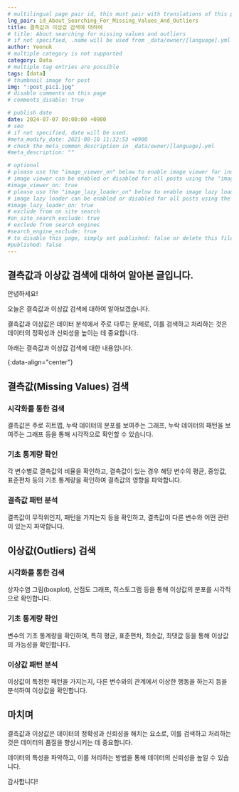 ```yaml
---
# multilingual page pair id, this must pair with translations of this page. (This name must be unique)
lng_pair: id_About_Searching_For_Missing_Values_And_Outliers
title: 결측값과 이상값 검색에 대하여
# title: About searching for missing values ​​and outliers
# if not specified, .name will be used from _data/owner/[language].yml
author: Yeonuk
# multiple category is not supported
category: Data
# multiple tag entries are possible
tags: [data]
# thumbnail image for post
img: ":post_pic1.jpg"
# disable comments on this page
# comments_disable: true

# publish date
date: 2024-07-07 09:00:00 +0900
# seo
# if not specified, date will be used.
#meta_modify_date: 2021-08-10 11:32:53 +0900
# check the meta_common_description in _data/owner/[language].yml
#meta_description: ""

# optional
# please use the "image_viewer_on" below to enable image viewer for individual pages or posts (_posts/ or [language]/_posts folders).
# image viewer can be enabled or disabled for all posts using the "image_viewer_posts: true" setting in _data/conf/main.yml.
#image_viewer_on: true
# please use the "image_lazy_loader_on" below to enable image lazy loader for individual pages or posts (_posts/ or [language]/_posts folders).
# image lazy loader can be enabled or disabled for all posts using the "image_lazy_loader_posts: true" setting in _data/conf/main.yml.
#image_lazy_loader_on: true
# exclude from on site search
#on_site_search_exclude: true
# exclude from search engines
#search_engine_exclude: true
# to disable this page, simply set published: false or delete this file
#published: false
---
```


<!-- outline-start -->

## 결측값과 이상값 검색에 대하여 알아본 글입니다.

안녕하세요!

오늘은 결측값과 이상값 검색에 대하여 알아보겠습니다.

결측값과 이상값은 데이터 분석에서 주로 다루는 문제로, 이를 검색하고 처리하는 것은 데이터의 정확성과 신뢰성을 높이는 데 중요합니다.

아래는 결측값과 이상값 검색에 대한 내용입니다.

{:data-align="center"}

<!-- outline-end -->

## 결측값(Missing Values) 검색

### 시각화를 통한 검색

결측값은 주로 히트맵, 누락 데이터의 분포를 보여주는 그래프, 누락 데이터의 패턴을 보여주는 그래프 등을 통해 시각적으로 확인할 수 있습니다.

### 기초 통계량 확인

각 변수별로 결측값의 비율을 확인하고, 결측값이 있는 경우 해당 변수의 평균, 중앙값, 표준편차 등의 기초 통계량을 확인하여 결측값의 영향을 파악합니다.

### 결측값 패턴 분석

결측값이 무작위인지, 패턴을 가지는지 등을 확인하고, 결측값이 다른 변수와 어떤 관련이 있는지 파악합니다.

## 이상값(Outliers) 검색

### 시각화를 통한 검색

상자수염 그림(boxplot), 산점도 그래프, 히스토그램 등을 통해 이상값의 분포를 시각적으로 확인합니다.

### 기초 통계량 확인

변수의 기초 통계량을 확인하여, 특히 평균, 표준편차, 최솟값, 최댓값 등을 통해 이상값의 가능성을 확인합니다.

### 이상값 패턴 분석

이상값이 특정한 패턴을 가지는지, 다른 변수와의 관계에서 이상한 행동을 하는지 등을 분석하여 이상값을 확인합니다.

## 마치며

결측값과 이상값은 데이터의 정확성과 신뢰성을 해치는 요소로, 이를 검색하고 처리하는 것은 데이터의 품질을 향상시키는 데 중요합니다.

데이터의 특성을 파악하고, 이를 처리하는 방법을 통해 데이터의 신뢰성을 높일 수 있습니다.

감사합니다!
